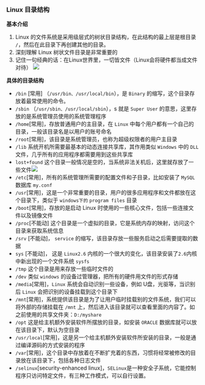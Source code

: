 
### Linux 目录结构
**基本介绍**
1. Linux 的文件系统是采用级层式的树状目录结构，在此结构的最上层是根目录 `/`，然后在此目录下再创建其他的目录。
2. 深刻理解 Linux 树状文件目录是非常重要的
3. 记住一句经典的话：在Linux世界里，一切皆文件（Linux会将硬件都当成文件对待）
![](https://markdown-ft.oss-cn-shenzhen.aliyuncs.com/image-for-typora/20221107092335.png)

**具体的目录结构**

- `/bin` [常用] （`/usr/bin、/usr/local/bin`），是 `Binary` 的缩写，这个目录存放着最常使用的命令。
- `/sbin` （`/usr/sbin、/usr/local/sbin`），s 就是 `Super User` 的意思，这里存放的是系统管理员使用的系统管理程序
- `/home`[常用]，存放普通用户的主目录，在 `Linux` 中每个用户都有一个自己的目录，一般该目录名是以用户的账号命名
- `/root`[常用]，该目录是系统管理员，也称为超级权限者的用户主目录
- `/lib` 系统开机所需要最基本的动态连接共享库，其作用类似 `Windows` 中的 `DLL` 文件，几乎所有的应用程序都需要用到这些共享库
- `lost+found` 这个目录一般情况是空的，当系统非法关机后，这里就存放了一些文件![](https://markdown-ft.oss-cn-shenzhen.aliyuncs.com/image-for-typora/20221107093934.png)
- `/etc`[常用]，所有的系统管理所需要的配置文件和子目录，比如安装了 `MySQL` 数据库 `my.conf`
- `/usr`[常用]，这是一个非常重要的目录，用户的很多应用程序和文件都放在这个目录下，类似于 `windows下的` `program files` 目录
- `/boot`[常用]，存放的是启动 Linux 时使用的一些核心文件，包括一些连接文件以及镜像文件
- `/proc`[不能动] 这个目录是一个虚拟的目录，它是系统内存的映射，访问这个目录来获取系统信息
- `/srv` [不能动]， `service` 的缩写，该目录存放一些服务启动之后需要提取的数据
- `sys` [不能动]， 这是 `Linux2.6` 内核的一个很大的变化，该目录安装了`2.6`内核中新出现的一个文件系统 `sysfs`
- `/tmp` 这个目录是用来存放一些临时文件的
- `/dev` 类似 `windows` 的设备过管理器，把所有的硬件用文件的形式存储
- `/media`[常用]，`Linux` 系统会自动识别一些设备，例如 U盘，光驱等，当识别后 `Linux` 会把识别的设备挂载到这个目录下
- `/mnt`[常用]，系统提供该目录是为了让用户临时挂载别的文件系统，我们可以将外部的存储挂载在 `/mnt` 上，然后进入该目录就可以查看里面的内容了。如之前使用的共享文件夹：`D:/myshare`
- `/opt` 这是给主机额外安装软件所摆放的目录，如安装 `ORACLE` 数据库就可以放在该目录下，默认为空目录
- `/usr/local`[常用]，这是另一个给主机额外安装软件所安装的目录，一般是通过编译源码的方式安装的程序
- `/var`[常用]，这个目录中存放着在不断扩充着的东西，习惯将经常被修改的目录放在该目录下，包括各种日志文件
- `/selinux`[security-enhanced linux]，`SELinux`是一种安全子系统，它能控制程序只访问特定文件，有三种工作模式，可以自行设置。